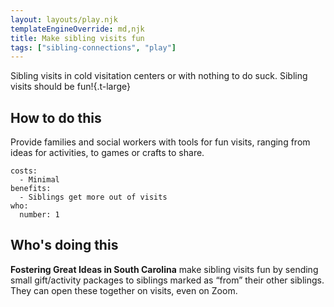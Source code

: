 ```yaml
---
layout: layouts/play.njk
templateEngineOverride: md,njk
title: Make sibling visits fun
tags: ["sibling-connections", "play"]
---
```


Sibling visits in cold visitation centers or with nothing to do suck. Sibling visits should be fun!{.t-large}

## How to do this

Provide families and social workers with tools for fun visits, ranging from ideas for activities, to games or crafts to share.

    costs:
      - Minimal
    benefits:
      - Siblings get more out of visits
    who:
      number: 1

## Who's doing this

**Fostering Great Ideas in South Carolina** make sibling visits fun by sending small gift/activity packages to siblings marked as “from” their other siblings. They can open these together on visits, even on Zoom.